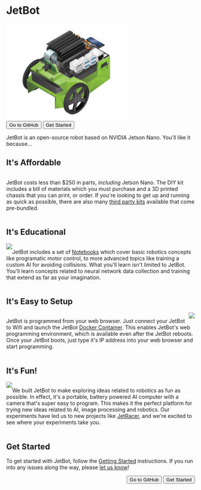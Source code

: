 # JetBot

<!--[<img src="https://img.shields.io/discord/553852754058280961.svg">](https://discord.gg/Ady6NtF) -->

<img src="platform/images/jetson-jetbot-illustration_800x630.png" style="height:256px">

<div style="text-align: left;">
    <button class="md-button">Go to GitHub</button>
    <button class="md-button md-button--primary">Get Started</button>
</div>

JetBot is an open-source robot based on NVIDIA Jetson Nano.  You'll like
it because...


## It's Affordable

<div style="display: inline-block">
    
JetBot costs less than $250 in parts, <i>including</i> Jetson Nano. The DIY kit includes a bill of materials
which you must purchase and a 3D printed chassis that you can print, or order.  If you're looking to get
up and running as quick as possible, there are also many [third party kits](platform/third_party) available
that come pre-bundled.

</div>

## It's Educational

<div style="display: inline-block">

<img src="https://nvidia.box.com/shared/static/w88yo1c4bbzya2jxu11ncakt8kvqskpv.gif" style="max-width:256px;" align="left">

JetBot includes a set of <a href="notebooks">Notebooks</a> which cover basic robotics concepts like programatic motor control, to more advanced topics like training a custom AI for avoiding collisions.  What you'll learn isn't limited to JetBot.  You'll learn concepts related to neural network data collection and training that extend as far as your imagination.

</div>

## It's Easy to Setup

<div style="display: inline-block">

<img src="https://nvidia.box.com/shared/static/4kpi7p75z7evukuda83ymnyh2vwyjw5w.gif" style="max-width:256px;" align="right">

JetBot is programmed from your web browser.  Just connect your JetBot to Wifi and launch the JetBot <a href="docker">Docker Container</a>.  This enables JetBot's web programming environment, which is available even after the JetBot reboots.  Once your JetBot boots, just type it's IP address into your web browser and start programming.  

</div>

## It's Fun!

<div style="display: inline-block">

<img src="https://nvidia.box.com/shared/static/rq3a3dkfaqw8zrjxd67csil83hllpuc7.gif" style="max-width:256px;" align="left">

We built JetBot to make exploring ideas related to robotics as fun as possible.  In effect, it's a portable, battery powered
AI computer with a camera that's super easy to program.  This makes it the perfect platform for trying new ideas
related to AI, image processing and robotics.  Our experiments have led us to new projects like <a href="https://github.com/NVIDIA-AI-IOT/jetracer">JetRacer</a>, and we're excited to see where your experiments take you.

</div>

## Get Started


To get started with JetBot, follow the [Getting Started](platform/README.md) instructions.  If you run into any issues along the way, please [let us know](https://github.com/NVIDIA-AI-IOT/jetbot/issues)!

<div style="text-align: right;">
    <a href="https://github.com/NVIDIA-AI-IOT/jetbot"><button class="md-button">Go to GitHub</button></a>
    <a href="platform/README.md"><button class="md-button md-button--primary">Get Started</button></a>
</div>